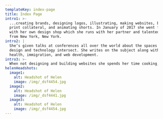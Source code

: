 ```yaml
---
templateKey: index-page
title: Index Page
intro1: >-
  ...creating brands, designing logos, illustrating, making websites, building
  print collateral, and animating shorts. In January of 2017 she went freelance
  with her own design shop which she runs with her partner and talented friends
  from New York, New York.
intro2: |
  She’s given talks at conferences all over the world about the spaces where
  design and technology intersect. She writes on the subject along with mental
  health, immigration, and web development.
intro3: >-
  When not designing and building websites she spends her time cooking, baking, and sewing.
helenHeadshots:
  image1:
    alt: Headshot of Helen
    image: /img/_dsf4454.jpg
  image2:
    alt: Headshot of Helen
    image: /img/_dsf4441.jpg
  image3:
    alt: Headshot of Helen
    image: /img/_dsf4454.jpg
---
```


